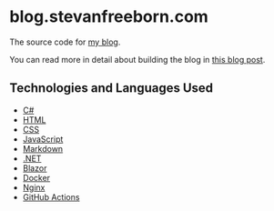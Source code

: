 # blog.stevanfreeborn.com

The source code for [my blog](https://blog.stevanfreeborn.com).

You can read more in detail about building the blog in [this blog post](https://blog.stevanfreeborn.com/building-a-markdown-blog-with-blazor-and-docker).

## Technologies and Languages Used

- [C#](https://docs.microsoft.com/en-us/dotnet/csharp/)
- [HTML](https://developer.mozilla.org/en-US/docs/Web/HTML)
- [CSS](https://developer.mozilla.org/en-US/docs/Web/CSS)
- [JavaScript](https://developer.mozilla.org/en-US/docs/Web/JavaScript)
- [Markdown](https://www.markdownguide.org/)
- [.NET](https://dotnet.microsoft.com/)
- [Blazor](https://dotnet.microsoft.com/apps/aspnet/web-apps/blazor)
- [Docker](https://www.docker.com/)
- [Nginx](https://www.nginx.com/)
- [GitHub Actions](https://github.com/features/actions)
